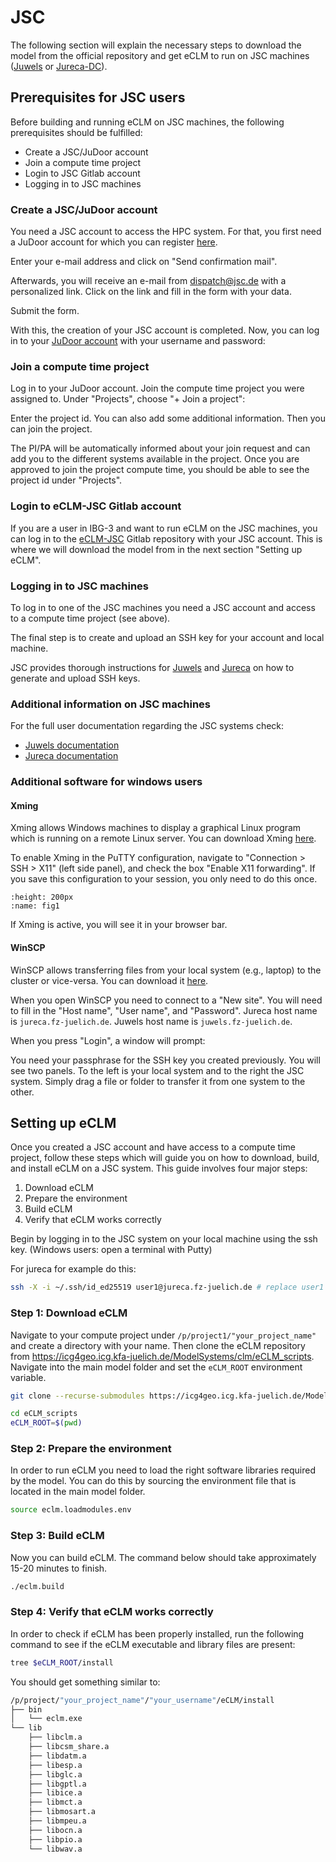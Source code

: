 # JSC

The following section will explain the necessary steps to download the model from the official repository and get eCLM to run on JSC machines ([Juwels](https://www.fz-juelich.de/en/ias/jsc/systems/supercomputers/juwels) or [Jureca-DC](https://www.fz-juelich.de/en/ias/jsc/systems/supercomputers/jureca)).


## Prerequisites for JSC users

Before building and running eCLM on JSC machines, the following prerequisites should be fulfilled:

* Create a JSC/JuDoor account
* Join a compute time project
* Login to JSC Gitlab account
* Logging in to JSC machines


### Create a JSC/JuDoor account

You need a JSC account to access the HPC system. For that, you first need a JuDoor account for which you can register [here](https://judoor.fz-juelich.de/register).

Enter your e-mail address and click on "Send confirmation mail".

Afterwards, you will receive an e-mail from dispatch@jsc.de with a personalized link. Click on the link and fill in the form with your data.

Submit the form.

With this, the creation of your JSC account is completed. Now, you can log in to your [JuDoor account](https://judoor.fz-juelich.de/login) with your username and password:


### Join a compute time project

Log in to your JuDoor account. Join the compute time project you were assigned to. Under "Projects", choose "+ Join a project":

Enter the project id. You can also add some additional information. Then you can join the project.

The PI/PA will be automatically informed about your join request and can add you to the different systems available in the project. Once you are approved to join the project compute time, you should be able to see the project id under "Projects".


### Login to eCLM-JSC Gitlab account

If you are a user in IBG-3 and want to run eCLM on the JSC machines, you can log in to the [eCLM-JSC](https://icg4geo.icg.kfa-juelich.de/ModelSystems/clm/eCLM_scripts) Gitlab repository with your JSC account. This is where we will download the model from in the next section "Setting up eCLM".


### Logging in to JSC machines

To log in to one of the JSC machines you need a JSC account and access to a compute time project (see above).

The final step is to create and upload an SSH key for your account and local machine.

JSC provides thorough instructions for [Juwels](https://apps.fz-juelich.de/jsc/hps/juwels/access.html#openssh-key-generation) and [Jureca](https://apps.fz-juelich.de/jsc/hps/jureca/access.html#openssh-key-generation) on how to generate and upload SSH keys.


### Additional information on JSC machines

For the full user documentation regarding the JSC systems check:

* [Juwels documentation](https://apps.fz-juelich.de/jsc/hps/juwels/index.html)
* [Jureca documentation](https://apps.fz-juelich.de/jsc/hps/jureca/index.html)

### Additional software for windows users

#### Xming

Xming allows Windows machines to display a graphical Linux program which is running on a remote Linux server. You can download Xming [here](http://www.straightrunning.com/XmingNotes/).

To enable Xming in the PuTTY configuration, navigate to "Connection > SSH > X11" (left side panel), and check the box  "Enable X11 forwarding". If you save this configuration to your session, you only need to do this once.

```{image} ../images/Putty_X11.png
:height: 200px
:name: fig1
```

If Xming is active, you will see it in your browser bar.

#### WinSCP

WinSCP allows transferring files from your local system (e.g., laptop) to the cluster or vice-versa. You can download it [here](https://winscp.net/eng/download.php).

When you open WinSCP you need to connect to a "New site". You will need to fill in the "Host name", "User name", and "Password". Jureca host name is `jureca.fz-juelich.de`. Juwels host name is `juwels.fz-juelich.de`.

When you press "Login", a window will prompt:

You need your passphrase for the SSH key you created previously. You will see two panels. To the left is your local system and to the right the JSC system. Simply drag a file or folder to transfer it from one system to the other.

## Setting up eCLM

Once you created a JSC account and have access to a compute time project, follow these steps which will guide you on how to download, build, and install eCLM on a JSC system. This guide involves four major steps:

1. Download eCLM
2. Prepare the environment
3. Build eCLM
4. Verify that eCLM works correctly

Begin by logging in to the JSC system on your local machine using the ssh key.
(Windows users: open a terminal with Putty)

For jureca for example do this:

```sh
ssh -X -i ~/.ssh/id_ed25519 user1@jureca.fz-juelich.de # replace user1 with your JUDOOR username!
```


### Step 1: Download eCLM

Navigate to your compute project under `/p/project1/"your_project_name"` and create a directory with your name. Then clone the eCLM repository from https://icg4geo.icg.kfa-juelich.de/ModelSystems/clm/eCLM_scripts. Navigate into the main model folder and set the `eCLM_ROOT` environment variable.

```sh
git clone --recurse-submodules https://icg4geo.icg.kfa-juelich.de/ModelSystems/clm/eCLM_scripts.git

cd eCLM_scripts
eCLM_ROOT=$(pwd)
```
### Step 2: Prepare the environment

In order to run eCLM you need to load the right software libraries required by the model. You can do this by sourcing the environment file that is located in the main model folder.

```sh
source eclm.loadmodules.env
```

### Step 3: Build eCLM

Now you can build eCLM. The command below should take approximately 15-20 minutes to finish.

```sh
./eclm.build
```
 
### Step 4: Verify that eCLM works correctly

In order to check if eCLM has been properly installed, run the following command to see if the eCLM executable and library files are present:

```sh
tree $eCLM_ROOT/install
```

You should get something similar to:

```sh
/p/project/"your_project_name"/"your_username"/eCLM/install
├── bin
│   └── eclm.exe
└── lib
    ├── libclm.a
    ├── libcsm_share.a
    ├── libdatm.a
    ├── libesp.a
    ├── libglc.a
    ├── libgptl.a
    ├── libice.a
    ├── libmct.a
    ├── libmosart.a
    ├── libmpeu.a
    ├── libocn.a
    ├── libpio.a
    └── libwav.a
```